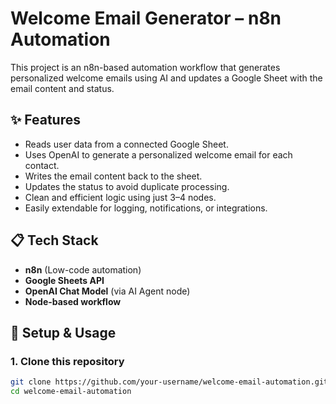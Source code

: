 # Welcome Email Generator – n8n Automation

This project is an n8n-based automation workflow that generates personalized welcome emails using AI and updates a Google Sheet with the email content and status.

## ✨ Features

- Reads user data from a connected Google Sheet.
- Uses OpenAI to generate a personalized welcome email for each contact.
- Writes the email content back to the sheet.
- Updates the status to avoid duplicate processing.
- Clean and efficient logic using just 3–4 nodes.
- Easily extendable for logging, notifications, or integrations.

## 📋 Tech Stack

- **n8n** (Low-code automation)
- **Google Sheets API**
- **OpenAI Chat Model** (via AI Agent node)
- **Node-based workflow**

## 🚀 Setup & Usage

### 1. Clone this repository

```bash
git clone https://github.com/your-username/welcome-email-automation.git
cd welcome-email-automation
